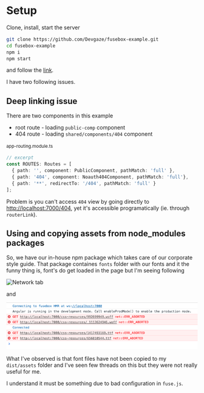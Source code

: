 # Setup 
Clone, install, start the server
```bash
git clone https://github.com/Devgaze/fusebox-example.git
cd fusebox-example
npm i
npm start
```

and follow the [link](http://localhost:7000).

I have two following issues.

## Deep linking issue

There are two components in this example 
* root route - loading `public-comp` component
* 404 route - loading `shared/components/404` component

<small>app-routing.module.ts</small>
```typescript
// excerpt
const ROUTES: Routes = [
  { path: '', component: PublicComponent, pathMatch: 'full' },
  { path: '404', component: Noauth404Component, pathMatch: 'full'},
  { path: '**', redirectTo: '/404', pathMatch: 'full' }
];
```

Problem is you can't access `404` view by going directly to [http://localhost:7000/404](http://localhost:7000/404), yet it's accessible programatically (ie. through `routerLink`).

## Using and copying assets from node_modules packages

So, we have our in-house npm package which takes care of our corporate style guide. 
That package containes `fonts` folder with our fonts and it the funny thing is, font's do get loaded in the page but I'm seeing following

![Network tab](https://raw.githubusercontent.com/Devgaze/fusebox-example/master/src/assets/network-tab.jpg)  

and

![Console tab](https://github.com/Devgaze/fusebox-example/blob/master/src/assets/console-tab.png)  

What I've observed is that font files have not been copied to my `dist/assets` folder and I've seen few threads on this but they were not really useful for me.

I understand it must be something due to bad configuration in `fuse.js`.
